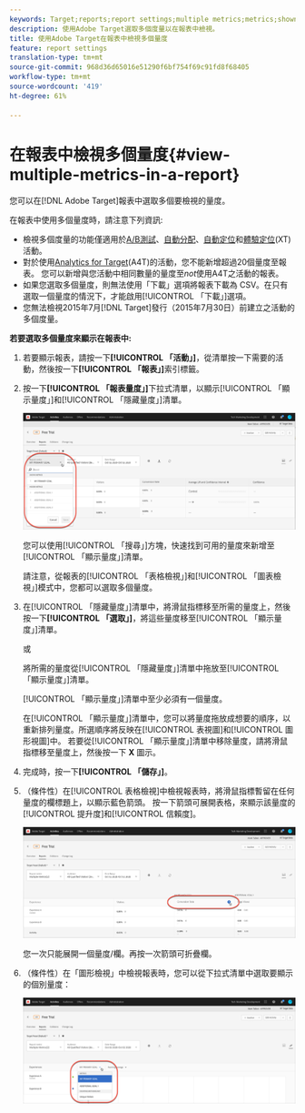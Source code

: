 ```yaml
---
keywords: Target;reports;report settings;multiple metrics;metrics;shown metrics;hidden metrics
description: 使用Adobe Target選取多個度量以在報表中檢視。
title: 使用Adobe Target在報表中檢視多個量度
feature: report settings
translation-type: tm+mt
source-git-commit: 968d36d65016e51290f6bf754f69c91fd8f68405
workflow-type: tm+mt
source-wordcount: '419'
ht-degree: 61%

---
```



# 在報表中檢視多個量度{#view-multiple-metrics-in-a-report}

您可以在[!DNL Adobe Target]報表中選取多個要檢視的量度。

在報表中使用多個量度時，請注意下列資訊:

* 檢視多個度量的功能僅適用於[A/B測試](/help/c-activities/t-test-ab/test-ab.md)、[自動分配](/help/c-activities/automated-traffic-allocation/automated-traffic-allocation.md)、[自動定位](/help/c-activities/auto-target/auto-target-to-optimize.md)和[體驗定位](/help/c-activities/t-experience-target/experience-target.md)(XT)活動。
* 對於使用[Analytics for Target](/help/c-integrating-target-with-mac/a4t/a4t.md)(A4T)的活動，您不能新增超過20個量度至報表。 您可以新增與您活動中相同數量的量度至&#x200B;*not*&#x200B;使用A4T之活動的報表。
* 如果您選取多個量度，則無法使用[](/help/c-reports/downloading-data-in-csv-file.md)「下載」選項將報表下載為 CSV。在只有選取一個量度的情況下，才能啟用[!UICONTROL 「下載」]選項。
* 您無法檢視2015年7月[!DNL Target]發行（2015年7月30日）前建立之活動的多個度量。

**若要選取多個量度來顯示在報表中:**

1. 若要顯示報表，請按一下&#x200B;**[!UICONTROL 「活動」]**，從清單按一下需要的活動，然後按一下&#x200B;**[!UICONTROL 「報表」]**&#x200B;索引標籤。
1. 按一下&#x200B;**[!UICONTROL 「報表量度」]**&#x200B;下拉式清單，以顯示[!UICONTROL 「顯示量度」]和[!UICONTROL 「隱藏量度」]清單。

   ![](assets/multiple_metrics.png)

   您可以使用[!UICONTROL 「搜尋」]方塊，快速找到可用的量度來新增至[!UICONTROL 「顯示量度」]清單。

   請注意，從報表的[!UICONTROL 「表格檢視」]和[!UICONTROL 「圖表檢視」]模式中，您都可以選取多個量度。

1. 在[!UICONTROL 「隱藏量度」]清單中，將滑鼠指標移至所需的量度上，然後按一下&#x200B;**[!UICONTROL 「選取」]**，將這些量度移至[!UICONTROL 「顯示量度」]清單。

   或

   將所需的量度從[!UICONTROL 「隱藏量度」]清單中拖放至[!UICONTROL 「顯示量度」]清單。

   [!UICONTROL 「顯示量度」]清單中至少必須有一個量度。

   在[!UICONTROL 「顯示量度」]清單中，您可以將量度拖放成想要的順序，以重新排列量度。所選順序將反映在[!UICONTROL 表視圖]和[!UICONTROL 圖形視圖]中。 若要從[!UICONTROL 「顯示量度」]清單中移除量度，請將滑鼠指標移至量度上，然後按一下 **X** 圖示。

1. 完成時，按一下&#x200B;**[!UICONTROL 「儲存」]**。
1. （條件性）在[!UICONTROL 表格檢視]中檢視報表時，將滑鼠指標暫留在任何量度的欄標題上，以顯示藍色箭頭。 按一下箭頭可展開表格，來顯示該量度的[!UICONTROL 提升度]和[!UICONTROL 信賴度]。

   ![](assets/multiple_metrics_table.png)

   您一次只能展開一個量度/欄。再按一次箭頭可折疊欄。

1. （條件性）在「圖形檢視」中檢視報表時，您可以從下拉式清單中選取要顯示的個別量度：

   ![](assets/multiple_metrics_graph.png)

